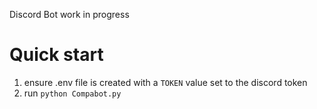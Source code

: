 Discord Bot work in progress

# Quick start
1. ensure .env file is created with a `TOKEN` value set to the discord token
2. run `python Compabot.py`
